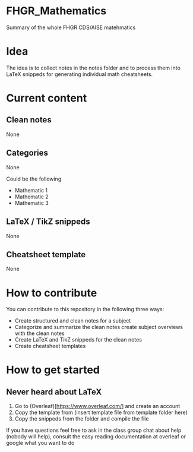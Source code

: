 # FHGR_Mathematics
Summary of the whole FHGR CDS/AISE matehmatics

# Idea
The idea is to collect notes in the notes folder and to process them into LaTeX snippeds for generating individual math cheatsheets.

# Current content

## Clean notes
None

## Categories
None

Could be the following
- Mathematic 1
- Mathematic 2
- Mathematic 3

## LaTeX / TikZ snippeds
None

## Cheatsheet template
None

# How to contribute
You can contribute to this repository in the following three ways:
- Create structured and clean notes for a subject
- Categorize and summarize the clean notes create subject overviews with the clean notes
- Create LaTeX and TikZ snippeds for the clean notes
- Create cheatsheet templates

# How to get started
## Never heard about LaTeX
1. Go to (Overleaf)[https://www.overleaf.com/] and create an account
2. Copy the template from (insert template file from template folder here)
3. Copy the snippeds from the folder and compile the file

If you have questions feel free to ask in the class group chat about help (nobody will help), consult the easy reading documentation at overleaf or google what you want to do
